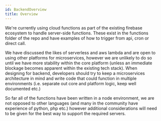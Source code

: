 ```yaml
---
id: BackendOverview
title: Overview
---
```


We're currently using cloud functions as part of the existing firebase ecosystem to handle server-side functions. These exist in the functions folder of the repo and have examples of how to trigger from api, cron or direct call.

We have discussed the likes of serverless and aws lambda and are open to using other platforms for microservices, however we are unlikely to do so until we have more stability within the core platform (unless an immediate blockage becomes apparent within the existing tech stack). When designing for backend, developers should try to keep a microservices architecture in mind and write code that could function in multiple environments (i.e. separate out core and platform logic, keep well documented etc.)

So far all of the functions have been written in a node environment, we are not opposed to other languages (and many in the community have experience of python, php etc.) however additional considerations will need to be given for the best way to support the required servers.
